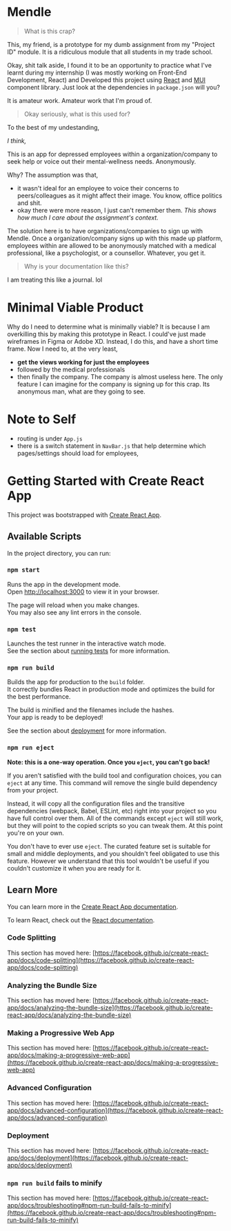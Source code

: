 # Mendle

> What is this crap?

This, my friend, is a prototype for my dumb assignment from my "Project ID" module. It is a ridiculous module that all students in my trade school.

Okay, shit talk aside, I found it to be an opportunity to practice what I've learnt during my internship (I was mostly working on Front-End Development, React) and Developed this project using [React](https://https://reactjs.org/) and [MUI](https://) component library. Just look at the dependencies in `package.json` will you?

It is amateur work. Amateur work that I'm proud of.

> Okay seriously, what is this used for?

To the best of my undestanding,

_I think,_

This is an app for depressed employees within a organization/company to seek help or voice out their mental-wellness needs. Anonymously.

Why? The assumption was that,

- it wasn't ideal for an employee to voice their concerns to peers/colleagues as it might affect their image. You know, office politics and shit.
- okay there were more reason, I just can't remember them. _This shows how much I care about the assignment's context._

The solution here is to have organizations/companies to sign up with Mendle. Once a organization/company signs up with this made up platform, employees within are allowed to be anonymously matched with a medical professional, like a psychologist, or a counsellor. Whatever, you get it.

> Why is your documentation like this?

I am treating this like a journal. lol

# Minimal Viable Product

Why do I need to determine what is minimally viable? It is because I am overkilling this by making this prototype in React. I could've just made wireframes in Figma or Adobe XD. Instead, I do this, and have a short time frame.
Now I need to, at the very least,

- **get the views working for just the employees**
- followed by the medical professionals
- then finally the company. The company is almost useless here. The only feature I can imagine for the company is signing up for this crap. Its anonymous man, what are they going to see.

# Note to Self

- routing is under `App.js`
- there is a switch statement in `NavBar.js` that help determine which pages/settings should load for employees,

# Getting Started with Create React App

This project was bootstrapped with [Create React App](https://github.com/facebook/create-react-app).

## Available Scripts

In the project directory, you can run:

### `npm start`

Runs the app in the development mode.\
Open [http://localhost:3000](http://localhost:3000) to view it in your browser.

The page will reload when you make changes.\
You may also see any lint errors in the console.

### `npm test`

Launches the test runner in the interactive watch mode.\
See the section about [running tests](https://facebook.github.io/create-react-app/docs/running-tests) for more information.

### `npm run build`

Builds the app for production to the `build` folder.\
It correctly bundles React in production mode and optimizes the build for the best performance.

The build is minified and the filenames include the hashes.\
Your app is ready to be deployed!

See the section about [deployment](https://facebook.github.io/create-react-app/docs/deployment) for more information.

### `npm run eject`

**Note: this is a one-way operation. Once you `eject`, you can't go back!**

If you aren't satisfied with the build tool and configuration choices, you can `eject` at any time. This command will remove the single build dependency from your project.

Instead, it will copy all the configuration files and the transitive dependencies (webpack, Babel, ESLint, etc) right into your project so you have full control over them. All of the commands except `eject` will still work, but they will point to the copied scripts so you can tweak them. At this point you're on your own.

You don't have to ever use `eject`. The curated feature set is suitable for small and middle deployments, and you shouldn't feel obligated to use this feature. However we understand that this tool wouldn't be useful if you couldn't customize it when you are ready for it.

## Learn More

You can learn more in the [Create React App documentation](https://facebook.github.io/create-react-app/docs/getting-started).

To learn React, check out the [React documentation](https://reactjs.org/).

### Code Splitting

This section has moved here: [https://facebook.github.io/create-react-app/docs/code-splitting](https://facebook.github.io/create-react-app/docs/code-splitting)

### Analyzing the Bundle Size

This section has moved here: [https://facebook.github.io/create-react-app/docs/analyzing-the-bundle-size](https://facebook.github.io/create-react-app/docs/analyzing-the-bundle-size)

### Making a Progressive Web App

This section has moved here: [https://facebook.github.io/create-react-app/docs/making-a-progressive-web-app](https://facebook.github.io/create-react-app/docs/making-a-progressive-web-app)

### Advanced Configuration

This section has moved here: [https://facebook.github.io/create-react-app/docs/advanced-configuration](https://facebook.github.io/create-react-app/docs/advanced-configuration)

### Deployment

This section has moved here: [https://facebook.github.io/create-react-app/docs/deployment](https://facebook.github.io/create-react-app/docs/deployment)

### `npm run build` fails to minify

This section has moved here: [https://facebook.github.io/create-react-app/docs/troubleshooting#npm-run-build-fails-to-minify](https://facebook.github.io/create-react-app/docs/troubleshooting#npm-run-build-fails-to-minify)
